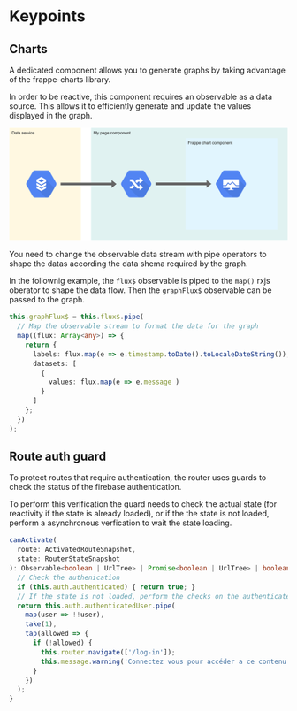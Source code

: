 # Keypoints

## Charts

A dedicated component allows you to generate graphs by taking advantage of the frappe-charts library.

In order to be reactive, this component requires an observable as a data source. This allows it to efficiently generate and update the values displayed in the graph.

![Chart generation flow](./charts_component_flow.png)

You need to change the observable data stream with pipe operators to shape the datas according the data shema required by the graph.

In the follownig example, the `flux$` observable is piped to the `map()` rxjs oberator to shape the data flow. Then the `graphFlux$` observable can be passed to the graph.

```ts
this.graphFlux$ = this.flux$.pipe(
  // Map the observable stream to format the data for the graph
  map((flux: Array<any>) => {
    return {
      labels: flux.map(e => e.timestamp.toDate().toLocaleDateString()),
      datasets: [
        {
          values: flux.map(e => e.message )
        }
      ]
    };
  })
);
```

## Route auth guard

To protect routes that require authentication, the router uses guards to check the status of the firebase authentication.

To perform this verification the guard needs to check the actual state (for reactivity if the state is already loaded), or if the the state is not loaded, perform a asynchronous verfication to wait the state loading.

```ts
canActivate(
  route: ActivatedRouteSnapshot,
  state: RouterStateSnapshot
): Observable<boolean | UrlTree> | Promise<boolean | UrlTree> | boolean | UrlTree {
  // Check the authenication
  if (this.auth.authenticated) { return true; }
  // If the state is not loaded, perform the checks on the authenticatedUser observable
  return this.auth.authenticatedUser.pipe(
    map(user => !!user),
    take(1),
    tap(allowed => {
      if (!allowed) {
        this.router.navigate(['/log-in']);
        this.message.warning('Connectez vous pour accéder a ce contenu.');
      }
    })
  );
}
```
